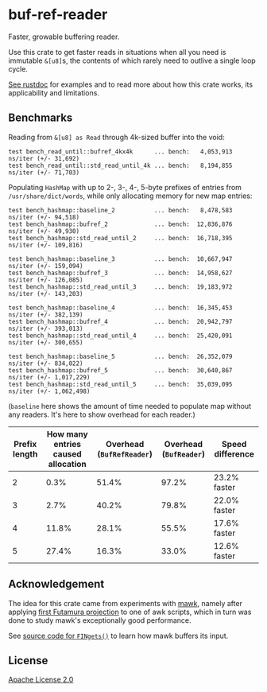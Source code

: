 # buf-ref-reader

Faster, growable buffering reader.

Use this crate to get faster reads in situations when all you need is immutable `&[u8]`s,
the contents of which rarely need to outlive a single loop cycle.

[See rustdoc](https://docs.rs/buf-ref-reader/) for examples and to read more about how this crate works, its applicability and limitations.

## Benchmarks

Reading from `&[u8] as Read` through 4k-sized buffer into the void:

```
test bench_read_until::bufref_4kx4k      ... bench:   4,053,913 ns/iter (+/- 31,692)
test bench_read_until::std_read_until_4k ... bench:   8,194,855 ns/iter (+/- 71,703)
```

Populating `HashMap` with up to 2-, 3-, 4-, 5-byte prefixes of entries from `/usr/share/dict/words`,
while only allocating memory for new map entries:

```
test bench_hashmap::baseline_2           ... bench:   8,478,583 ns/iter (+/- 94,518)
test bench_hashmap::bufref_2             ... bench:  12,836,876 ns/iter (+/- 49,930)
test bench_hashmap::std_read_until_2     ... bench:  16,718,395 ns/iter (+/- 109,816)
```
```
test bench_hashmap::baseline_3           ... bench:  10,667,947 ns/iter (+/- 159,094)
test bench_hashmap::bufref_3             ... bench:  14,958,627 ns/iter (+/- 126,085)
test bench_hashmap::std_read_until_3     ... bench:  19,183,972 ns/iter (+/- 143,203)
```
```
test bench_hashmap::baseline_4           ... bench:  16,345,453 ns/iter (+/- 382,139)
test bench_hashmap::bufref_4             ... bench:  20,942,797 ns/iter (+/- 393,013)
test bench_hashmap::std_read_until_4     ... bench:  25,420,091 ns/iter (+/- 300,655)
```
```
test bench_hashmap::baseline_5           ... bench:  26,352,079 ns/iter (+/- 834,022)
test bench_hashmap::bufref_5             ... bench:  30,640,867 ns/iter (+/- 1,017,229)
test bench_hashmap::std_read_until_5     ... bench:  35,039,095 ns/iter (+/- 1,062,498)
```

(`baseline` here shows the amount of time needed to populate map without any readers.
It's here to show overhead for each reader.)

| Prefix length | How many entries caused allocation | Overhead (`BufRefReader`) | Overhead (`BufReader`) | Speed difference
|--|--|--|--|--|
| 2 |  0.3% | 51.4% | 97.2% | 23.2% faster
| 3 |  2.7% | 40.2% | 79.8% | 22.0% faster
| 4 | 11.8% | 28.1% | 55.5% | 17.6% faster
| 5 | 27.4% | 16.3% | 33.0% | 12.6% faster

## Acknowledgement

The idea for this crate came from experiments with [mawk](https://invisible-island.net/mawk/),
namely after applying [first Futamura projection](https://en.wikipedia.org/wiki/Partial_evaluation#Futamura_projections) to one of awk scripts,
which in turn was done to study mawk's exceptionally good performance.

See [source code for `FINgets()`](https://github.com/ThomasDickey/mawk-20140914/blob/1d2b180d760ddb9d967ff377d9fe21fd4eb9cda5/fin.c#L212) to learn how mawk buffers its input.

## License

[Apache License 2.0](https://spdx.org/licenses/Apache-2.0.html)

